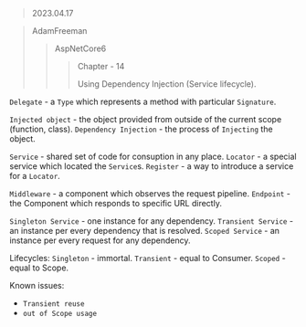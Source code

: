 > 2023.04.17

> AdamFreeman
> > AspNetCore6
> > > Chapter - 14
> > > 
> > > Using Dependency Injection
> > > (Service lifecycle).

`Delegate` - a `Type` which represents a method with particular `Signature`.

`Injected object` - the object provided from outside of the current scope (function, class).
`Dependency Injection` - the process of `Injecting` the object.

`Service` - shared set of code for consuption in any place.
`Locator` - a special service which located the `Service`s.
`Register` - a way to introduce a service for a `Locator`.

`Middleware` - a component which observes the request pipeline.
`Endpoint` - the Component which responds to specific URL directly.

`Singleton Service` - one instance for any dependency.
`Transient Service` - an instance per every dependency that is resolved.
`Scoped Service` - an instance per every request for any dependency.

Lifecycles:
`Singleton` - immortal.
`Transient` - equal to Consumer.
`Scoped` - equal to Scope.

Known issues:
- `Transient reuse`
- `out of Scope usage`
